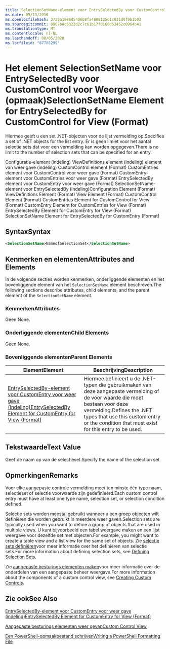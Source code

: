 ```yaml
---
title: SelectionSetName-element voor EntrySelectedBy voor CustomControl voor weer gave (indeling) | Microsoft Docs
ms.date: 09/13/2016
ms.openlocfilehash: 3728a1886d5406b8fa4888125d1c031d0f9b1b03
ms.sourcegitcommit: 0907b8c6322d2c7c61b17f8168d53452c8964b41
ms.translationtype: MT
ms.contentlocale: nl-NL
ms.lasthandoff: 08/05/2020
ms.locfileid: "87785299"
---
```

# <a name="selectionsetname-element-for-entryselectedby-for-customcontrol-for-view-format"></a><span data-ttu-id="2b165-102">Het element SelectionSetName voor EntrySelectedBy voor CustomControl voor Weergave (opmaak)</span><span class="sxs-lookup"><span data-stu-id="2b165-102">SelectionSetName Element for EntrySelectedBy for CustomControl for View (Format)</span></span>

<span data-ttu-id="2b165-103">Hiermee geeft u een set .NET-objecten voor de lijst vermelding op.</span><span class="sxs-lookup"><span data-stu-id="2b165-103">Specifies a set of .NET objects for the list entry.</span></span> <span data-ttu-id="2b165-104">Er is geen limiet voor het aantal selectie sets dat voor een vermelding kan worden opgegeven.</span><span class="sxs-lookup"><span data-stu-id="2b165-104">There is no limit to the number of selection sets that can be specified for an entry.</span></span>

<span data-ttu-id="2b165-105">Configuratie-element (indeling) ViewDefinitions element (indeling) element van weer gave (indeling) CustomControl element (Format) CustomEntries element voor CustomControl voor weer gave (Format) CustomEntry-element voor CustomEntries voor weer gave (Format) EntrySelectedBy element voor CustomEntry voor weer gave (Format) SelectionSetName-element voor EntrySelectedBy (indeling)</span><span class="sxs-lookup"><span data-stu-id="2b165-105">Configuration Element (Format) ViewDefinitions Element (Format) View Element (Format) CustomControl Element (Format) CustomEntries Element for CustomControl for View (Format) CustomEntry Element for CustomEntries for View (Format) EntrySelectedBy Element for CustomEntry for View (Format) SelectionSetName Element for EntrySelectedBy for CustomEntry (Format)</span></span>

## <a name="syntax"></a><span data-ttu-id="2b165-106">Syntax</span><span class="sxs-lookup"><span data-stu-id="2b165-106">Syntax</span></span>

```xml
<SelectionSetName>NameofSelectionSet</SelectionSetName>
```

## <a name="attributes-and-elements"></a><span data-ttu-id="2b165-107">Kenmerken en elementen</span><span class="sxs-lookup"><span data-stu-id="2b165-107">Attributes and Elements</span></span>

<span data-ttu-id="2b165-108">In de volgende secties worden kenmerken, onderliggende elementen en het bovenliggende element van het `SelectionSetName` element beschreven.</span><span class="sxs-lookup"><span data-stu-id="2b165-108">The following sections describe attributes, child elements, and the parent element of the `SelectionSetName` element.</span></span>

### <a name="attributes"></a><span data-ttu-id="2b165-109">Kenmerken</span><span class="sxs-lookup"><span data-stu-id="2b165-109">Attributes</span></span>

<span data-ttu-id="2b165-110">Geen.</span><span class="sxs-lookup"><span data-stu-id="2b165-110">None.</span></span>

### <a name="child-elements"></a><span data-ttu-id="2b165-111">Onderliggende elementen</span><span class="sxs-lookup"><span data-stu-id="2b165-111">Child Elements</span></span>

<span data-ttu-id="2b165-112">Geen.</span><span class="sxs-lookup"><span data-stu-id="2b165-112">None.</span></span>

### <a name="parent-elements"></a><span data-ttu-id="2b165-113">Bovenliggende elementen</span><span class="sxs-lookup"><span data-stu-id="2b165-113">Parent Elements</span></span>

|<span data-ttu-id="2b165-114">Element</span><span class="sxs-lookup"><span data-stu-id="2b165-114">Element</span></span>|<span data-ttu-id="2b165-115">Beschrijving</span><span class="sxs-lookup"><span data-stu-id="2b165-115">Description</span></span>|
|-------------|-----------------|
|[<span data-ttu-id="2b165-116">EntrySelectedBy-element voor CustomEntry voor weer gave (indeling)</span><span class="sxs-lookup"><span data-stu-id="2b165-116">EntrySelectedBy Element for CustomEntry for View (Format)</span></span>](./entryselectedby-element-for-customentry-for-customcontrol-for-view-format.md)|<span data-ttu-id="2b165-117">Hiermee definieert u de .NET-typen die gebruikmaken van deze aangepaste vermelding of de voor waarde die moet bestaan voor deze vermelding.</span><span class="sxs-lookup"><span data-stu-id="2b165-117">Defines the .NET types that use this custom entry or the condition that must exist for this entry to be used.</span></span>|

## <a name="text-value"></a><span data-ttu-id="2b165-118">Tekstwaarde</span><span class="sxs-lookup"><span data-stu-id="2b165-118">Text Value</span></span>

<span data-ttu-id="2b165-119">Geef de naam op van de selectieset.</span><span class="sxs-lookup"><span data-stu-id="2b165-119">Specify the name of the selection set.</span></span>

## <a name="remarks"></a><span data-ttu-id="2b165-120">Opmerkingen</span><span class="sxs-lookup"><span data-stu-id="2b165-120">Remarks</span></span>

<span data-ttu-id="2b165-121">Voor elke aangepaste controle vermelding moet ten minste één type naam, selectieset of selectie voorwaarde zijn gedefinieerd.</span><span class="sxs-lookup"><span data-stu-id="2b165-121">Each custom control entry must have at least one type name, selection set, or selection condition defined.</span></span>

<span data-ttu-id="2b165-122">Selectie sets worden meestal gebruikt wanneer u een groep objecten wilt definiëren die worden gebruikt in meerdere weer gaven.</span><span class="sxs-lookup"><span data-stu-id="2b165-122">Selection sets are typically used when you want to define a group of objects that are used in multiple views.</span></span> <span data-ttu-id="2b165-123">U kunt bijvoorbeeld een tabel weergave maken en een lijst weergave voor dezelfde set met objecten.</span><span class="sxs-lookup"><span data-stu-id="2b165-123">For example, you might want to create a table view and a list view for the same set of objects.</span></span> <span data-ttu-id="2b165-124">Zie [selectie sets definiëren](./defining-selection-sets.md)voor meer informatie over het definiëren van selectie sets.</span><span class="sxs-lookup"><span data-stu-id="2b165-124">For more information about defining selection sets, see [Defining Selection Sets](./defining-selection-sets.md).</span></span>

<span data-ttu-id="2b165-125">Zie [aangepaste besturings elementen maken](./creating-custom-controls.md)voor meer informatie over de onderdelen van een aangepaste beheer weergave.</span><span class="sxs-lookup"><span data-stu-id="2b165-125">For more information about the components of a custom control view, see [Creating Custom Controls](./creating-custom-controls.md).</span></span>

## <a name="see-also"></a><span data-ttu-id="2b165-126">Zie ook</span><span class="sxs-lookup"><span data-stu-id="2b165-126">See Also</span></span>

[<span data-ttu-id="2b165-127">EntrySelectedBy-element voor CustomEntry voor weer gave (indeling)</span><span class="sxs-lookup"><span data-stu-id="2b165-127">EntrySelectedBy Element for CustomEntry for View (Format)</span></span>](./entryselectedby-element-for-customentry-for-customcontrol-for-view-format.md)

[<span data-ttu-id="2b165-128">Aangepaste besturings elementen weer geven</span><span class="sxs-lookup"><span data-stu-id="2b165-128">Custom Control View</span></span>](./creating-custom-controls.md)

[<span data-ttu-id="2b165-129">Een PowerShell-opmaakbestand schrijven</span><span class="sxs-lookup"><span data-stu-id="2b165-129">Writing a PowerShell Formatting File</span></span>](./writing-a-powershell-formatting-file.md)

